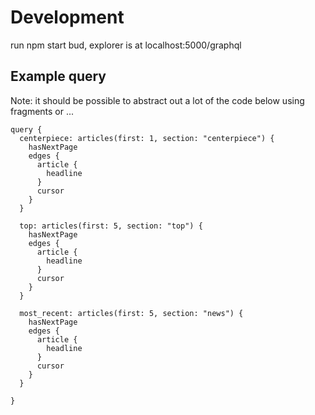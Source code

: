 # Development
run npm start bud, explorer is at localhost:5000/graphql

## Example query
Note: it should be possible to abstract out a lot of the code below using fragments or ...
```
query {
  centerpiece: articles(first: 1, section: "centerpiece") {
    hasNextPage
    edges {
      article {
        headline
      }
      cursor
    }
  }
  
  top: articles(first: 5, section: "top") {
    hasNextPage
    edges {
      article {
        headline
      }
      cursor
    }
  }
  
  most_recent: articles(first: 5, section: "news") {
    hasNextPage
    edges {
      article {
        headline
      }
      cursor
    }
  }
  
}
```